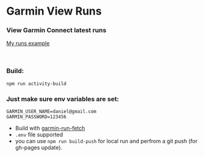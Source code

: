 # Garmin View Runs
### View Garmin Connect latest runs
[My runs example](https://danielschwartz85.github.io/garmin-view-runs/)

<br/>

### Build:
```
npm run activity-build
```

### Just make sure env variables are set: 
```
GARMIN_USER_NAME=daniel@gmail.com
GARMIN_PASSWORD=123456
```

* Build with [garmin-run-fetch](https://github.com/danielschwartz85/garmin-run-fetch)
* `.env` file supported
* you can use `npm run build-push` for local run and perfrom a git push (for gh-pages update).
